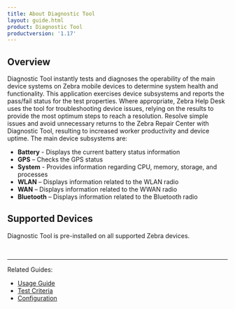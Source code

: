 ```yaml
---
title: About Diagnostic Tool
layout: guide.html
product: Diagnostic Tool
productversion: '1.17'
---
```


## Overview

Diagnostic Tool instantly tests and diagnoses the operability of the main device systems  on Zebra mobile devices to determine system health and functionality. This application exercises device subsystems and reports the pass/fail status for the test properties. Where appropriate, Zebra Help Desk uses the tool for troubleshooting device issues, relying on the results to provide the most optimum steps to reach a resolution. Resolve simple issues and avoid unnecessary returns to the Zebra Repair Center with Diagnostic Tool, resulting to increased worker productivity and device uptime. The main device subsystems are:

* **Battery** - Displays the current battery status information 
* **GPS** – Checks the GPS status
* **System** - Provides information regarding CPU, memory, storage, and processes
* **WLAN** – Displays information related to the WLAN radio
* **WAN** – Displays information related to the WWAN radio
* **Bluetooth** – Displays information related to the Bluetooth radio

## Supported Devices
Diagnostic Tool is pre-installed on all supported Zebra devices. 

<br>

-----

Related Guides:

* [Usage Guide](../usage)
* [Test Criteria](../criteria)
* [Configuration](../configuration)


